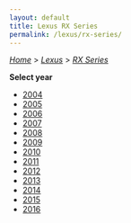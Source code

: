```yaml
---
layout: default
title: Lexus RX Series
permalink: /lexus/rx-series/
---
```

[*Home*](/) > [*Lexus*](/lexus/) > [*RX Series*](/lexus/rx-series/)

**Select year**

- [2004](/lexus/rx-series/2004/)
- [2005](/lexus/rx-series/2005/)
- [2006](/lexus/rx-series/2006/)
- [2007](/lexus/rx-series/2007/)
- [2008](/lexus/rx-series/2008/)
- [2009](/lexus/rx-series/2009/)
- [2010](/lexus/rx-series/2010/)
- [2011](/lexus/rx-series/2011/)
- [2012](/lexus/rx-series/2012/)
- [2013](/lexus/rx-series/2013/)
- [2014](/lexus/rx-series/2014/)
- [2015](/lexus/rx-series/2015/)
- [2016](/lexus/rx-series/2016/)